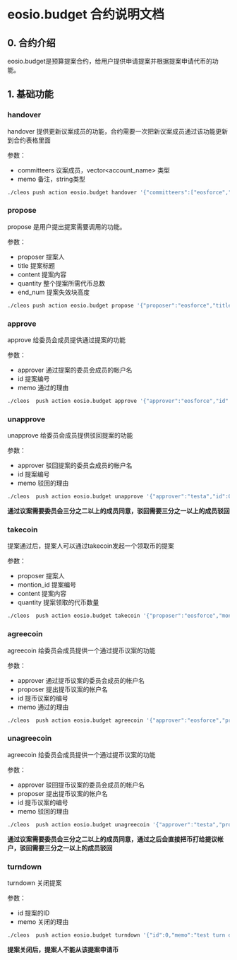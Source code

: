 # eosio.budget 合约说明文档

## 0. 合约介绍

eosio.budget是预算提案合约，给用户提供申请提案并根据提案申请代币的功能。

## 1. 基础功能

### handover

handover 提供更新议案成员的功能，合约需要一次把新议案成员通过该功能更新到合约表格里面

参数：

+ committeers 议案成员，vector<account_name> 类型
+ memo  备注，string类型

```bash
./cleos push action eosio.budget handover '{"committeers":["eosforce","testa","testb","testc","biosbpa"],"memo":"first handover"}' -p eosio.budget
```

### propose

propose 是用户提出提案需要调用的功能。

参数：

+ proposer  提案人
+ title     提案标题
+ content   提案内容
+ quantity  整个提案所需代币总数
+ end_num   提案失效块高度

```bash
./cleos push action eosio.budget propose '{"proposer":"eosforce","title":"test title","content":"test content","quantity":"500.0000 EOS","end_num":10000}' -p eosforce
```

### approve

approve 给委员会成员提供通过提案的功能

参数：

+ approver  通过提案的委员会成员的帐户名
+ id        提案编号
+ memo      通过的理由

```bash
./cleos  push action eosio.budget approve '{"approver":"eosforce","id":0,"memo":"test approve"}' -p eosforce	
```

### unapprove

unapprove 给委员会成员提供驳回提案的功能

参数：

+ approver  驳回提案的委员会成员的帐户名
+ id        提案编号
+ memo      驳回的理由

```bash
./cleos  push action eosio.budget unapprove '{"approver":"testa","id":0,"memo":"test unapprove"}' -p testa	
```

**通过议案需要委员会三分之二以上的成员同意，驳回需要三分之一以上的成员驳回**

### takecoin

提案通过后，提案人可以通过takecoin发起一个领取币的提案

参数：

+ proposer          提案人
+ montion_id        提案编号
+ content           提案内容
+ quantity          提案领取的代币数量

```bash
./cleos  push action eosio.budget takecoin '{"proposer":"eosforce","montion_id":0,"content":"test takecoin","quantity":"10.0000 EOS"}' -p eosforce	
```

### agreecoin

agreecoin 给委员会成员提供一个通过提币议案的功能

参数：

+ approver         通过提币议案的委员会成员的帐户名
+ proposer         提出提币议案的帐户名
+ id               提币议案的编号
+ memo             通过的理由

```bash
./cleos  push action eosio.budget agreecoin '{"approver":"eosforce","proposer":"eosforce","id":0,"memo":"test agree"}' -p eosforce	
```

### unagreecoin

agreecoin 给委员会成员提供一个通过提币议案的功能

参数：

+ approver         驳回提币议案的委员会成员的帐户名
+ proposer         提出提币议案的帐户名
+ id               提币议案的编号
+ memo             驳回的理由

```bash
./cleos  push action eosio.budget unagreecoin '{"approver":"testa","proposer":"eosforce","id":0,"memo":"test agree"}' -p testa	
```

**通过议案需要委员会三分之二以上的成员同意，通过之后会直接把币打给提议帐户，驳回需要三分之一以上的成员驳回**

### turndown

turndown 关闭提案

参数：

+ id               提案的ID 
+ memo             关闭的理由

```bash
./cleos  push action eosio.budget turndown '{"id":0,"memo":"test turn down"}' -p eosio.budget	
```

**提案关闭后，提案人不能从该提案申请币**
